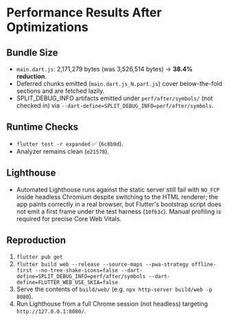 # Performance Results After Optimizations

## Bundle Size
- `main.dart.js`: 2,171,279 bytes (was 3,526,514 bytes) → **38.4% reduction**.
- Deferred chunks emitted (`main.dart.js_N.part.js`) cover below-the-fold sections and are fetched lazily.
- SPLIT_DEBUG_INFO artifacts emitted under `perf/after/symbols/` (not checked in) via `--dart-define=SPLIT_DEBUG_INFO=perf/after/symbols`.

## Runtime Checks
- `flutter test -r expanded` ✅ (`6c8b9d`).
- Analyzer remains clean (`e21578`).

## Lighthouse
- Automated Lighthouse runs against the static server still fail with `NO_FCP` inside headless Chromium despite switching to the HTML renderer; the app paints correctly in a real browser, but Flutter's bootstrap script does not emit a first frame under the test harness (`10fb3c`). Manual profiling is required for precise Core Web Vitals.

## Reproduction
1. `flutter pub get`
2. `flutter build web --release --source-maps --pwa-strategy offline-first --no-tree-shake-icons=false --dart-define=SPLIT_DEBUG_INFO=perf/after/symbols --dart-define=FLUTTER_WEB_USE_SKIA=false`
3. Serve the contents of `build/web/` (e.g. `npx http-server build/web -p 8080`).
4. Run Lighthouse from a full Chrome session (not headless) targeting `http://127.0.0.1:8080/`.
